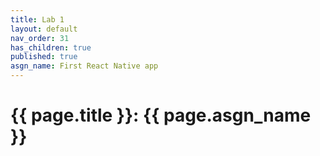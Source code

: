 ```yaml
---
title: Lab 1
layout: default
nav_order: 31
has_children: true
published: true
asgn_name: First React Native app
---
```


# {{ page.title }}: {{ page.asgn_name }}
